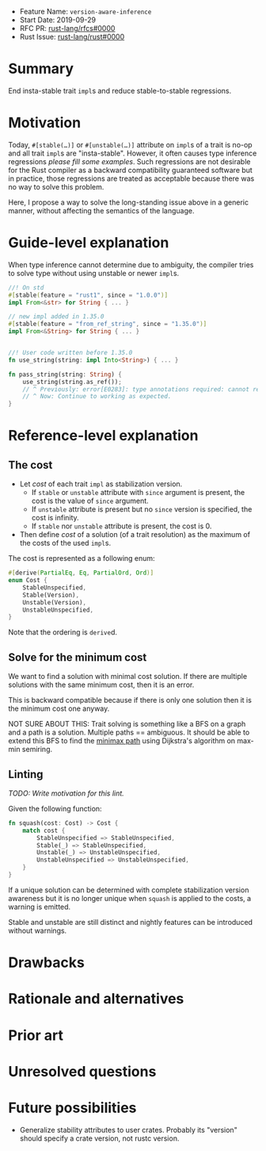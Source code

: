 - Feature Name: `version-aware-inference`
- Start Date: 2019-09-29
- RFC PR: [rust-lang/rfcs#0000](https://github.com/rust-lang/rfcs/pull/0000)
- Rust Issue: [rust-lang/rust#0000](https://github.com/rust-lang/rust/issues/0000)

# Summary
[summary]: #summary

End insta-stable trait `impl`s and reduce stable-to-stable regressions.

# Motivation
[motivation]: #motivation

Today, `#[stable(…)]` or `#[unstable(…)]` attribute on `impl`s of a trait is no-op and all trait `impl`s are "insta-stable".
However, it often causes type inference regressions *please fill some examples*. Such regressions are not desirable for the Rust compiler as a backward compatibility guaranteed software but in practice, those regressions are treated as acceptable because there was no way to solve this problem.

Here, I propose a way to solve the long-standing issue above in a generic manner, without affecting the semantics of the language.

# Guide-level explanation
[guide-level-explanation]: #guide-level-explanation

When type inference cannot determine due to ambiguity, the compiler tries to solve type without using unstable or newer `impl`s.

```rust
//! On std
#[stable(feature = "rust1", since = "1.0.0")]
impl From<&str> for String { ... }

// new impl added in 1.35.0
#[stable(feature = "from_ref_string", since = "1.35.0")]
impl From<&String> for String { ... }


//! User code written before 1.35.0
fn use_string(string: impl Into<String>) { ... }

fn pass_string(string: String) {
    use_string(string.as_ref());
    // ^ Previously: error[E0283]: type annotations required: cannot resolve `std::string::String: std::convert::AsRef<_>`
    // ^ Now: Continue to working as expected.
}
```

# Reference-level explanation
[reference-level-explanation]: #reference-level-explanation

## The cost

- Let *cost* of each trait `impl` as stabilization version.
  - If `stable` or `unstable` attribute with `since` argument is present, the cost is the value of `since` argument.
  - If `unstable` attribute is present but no `since` version is specified, the cost is infinity.
  - If `stable` nor `unstable` attribute is present, the cost is 0.
- Then define *cost* of a solution (of a trait resolution) as the maximum of the costs of the used `impl`s.

The cost is represented as a following enum:

```rust
#[derive(PartialEq, Eq, PartialOrd, Ord)]
enum Cost {
    StableUnspecified,
    Stable(Version),
    Unstable(Version),
    UnstableUnspecified,
}
```

Note that the ordering is `derive`d.

## Solve for the minimum cost

We want to find a solution with minimal cost solution. If there are multiple solutions with the same minimum cost, then it is an error.

This is backward compatible because if there is only one solution then it is the minimum cost one anyway.

NOT SURE ABOUT THIS: Trait solving is something like a BFS on a graph and a path is a solution. Multiple paths == ambiguous. It should be able to extend this BFS to find the [minimax path](https://en.wikipedia.org/wiki/Widest_path_problem) using Dijkstra's algorithm on max-min semiring.

## Linting

*TODO: Write motivation for this lint.*

Given the following function:

```rust
fn squash(cost: Cost) -> Cost {
    match cost {
        StableUnspecified => StableUnspecified,
        Stable(_) => StableUnspecified,
        Unstable(_) => UnstableUnspecified,
        UnstableUnspecified => UnstableUnspecified,
    }
}
```

If a unique solution can be determined with complete stabilization version awareness but it is no longer unique when `squash` is applied to the costs, a warning is emitted.

Stable and unstable are still distinct and nightly features can be introduced without warnings.

# Drawbacks
[drawbacks]: #drawbacks

# Rationale and alternatives
[rationale-and-alternatives]: #rationale-and-alternatives

# Prior art
[prior-art]: #prior-art

# Unresolved questions
[unresolved-questions]: #unresolved-questions

# Future possibilities
[future-possibilities]: #future-possibilities

- Generalize stability attributes to user crates. Probably its "version" should specify a crate version, not rustc version.
